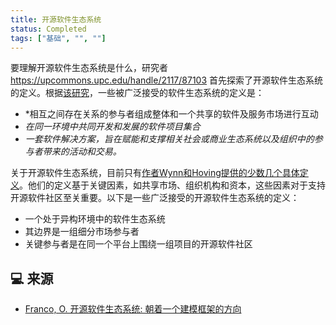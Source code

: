 ```yaml
---
title: 开源软件生态系统
status: Completed
tags: ["基础", "", ""]
---
```


要理解开源软件生态系统是什么，研究者 https://upcommons.upc.edu/handle/2117/87103 首先探索了开源软件生态系统的定义。根据[该研究](https://upcommons.upc.edu/handle/2117/8710)，一些被广泛接受的软件生态系统的定义是：

* *相互之间存在关系的参与者组成整体和一个共享的软件及服务市场进行互动
* *在同一环境中共同开发和发展的软件项目集合*
* *一套软件解决方案，旨在赋能和支撑相关社会或商业生态系统以及组织中的参与者带来的活动和交易。*

关于开源软件生态系统，目前只有[作者Wynn和Hoving提供的少数几个具体定义](https://upcommons.upc.edu/handle/2117/87103)。他们的定义基于关键因素，如共享市场、组织机构和资本，这些因素对于支持开源软件社区至关重要。以下是一些广泛接受的开源软件生态系统的定义：

* 一个处于异构环境中的软件生态系统
* 其边界是一组细分市场参与者
* 关键参与者是在同一个平台上围绕一组项目的开源软件社区

## 💻 来源

* [Franco, O. 开源软件生态系统: 朝着一个建模框架的方向](https://upcommons.upc.edu/handle/2117/87103)
